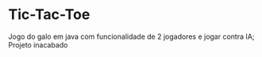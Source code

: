 # Tic-Tac-Toe
Jogo do galo em java com funcionalidade de 2 jogadores e jogar contra IA; Projeto inacabado

